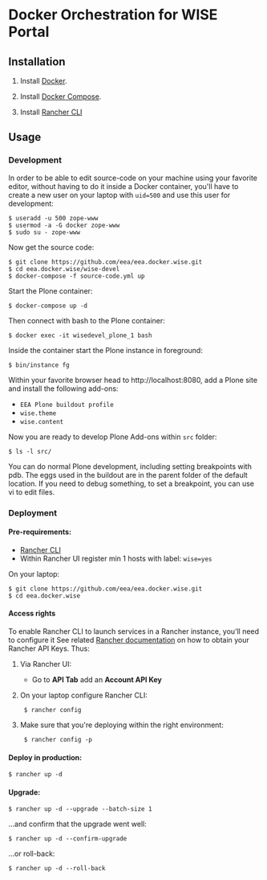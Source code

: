 # Docker Orchestration for WISE Portal

## Installation

1. Install [Docker](https://docs.docker.com/engine/installation/linux/centos/).

2. Install [Docker Compose](https://docs.docker.com/compose/install/).

3. Install [Rancher CLI](http://www.rancher.com)

## Usage

### Development

In order to be able to edit source-code on your machine using your favorite editor, without having to do it inside a Docker container, you'll have to create a new user on your laptop with `uid=500` and use this user for development:

    $ useradd -u 500 zope-www
    $ usermod -a -G docker zope-www
    $ sudo su - zope-www

Now get the source code:

    $ git clone https://github.com/eea/eea.docker.wise.git
    $ cd eea.docker.wise/wise-devel
    $ docker-compose -f source-code.yml up

Start the Plone container:

    $ docker-compose up -d

Then connect with bash to the Plone container:

    $ docker exec -it wisedevel_plone_1 bash

Inside the container start the Plone instance in foreground:

    $ bin/instance fg

Within your favorite browser head to http://localhost:8080,
add a Plone site and install the following add-ons:
* `EEA Plone buildout profile`
* `wise.theme`
* `wise.content`

Now you are ready to develop Plone Add-ons within `src` folder:

    $ ls -l src/

You can do normal Plone development, including setting breakpoints
with pdb. The eggs used in the buildout are in the parent folder of
the default location. If you need to debug something, to set a
breakpoint, you can use vi to edit files.

### Deployment

#### Pre-requirements:

* [Rancher CLI](https://docs.rancher.com/rancher/v1.2/en/cli/)
* Within Rancher UI register min 1 hosts with label: `wise=yes`

On your laptop:

    $ git clone https://github.com/eea/eea.docker.wise.git
    $ cd eea.docker.wise

#### Access rights

To enable Rancher CLI to launch services in a Rancher instance, you’ll need to configure it
See related [Rancher documentation](http://docs.rancher.com/rancher/v1.3/en/api/v2-beta/access-control/)
on how to obtain your Rancher API Keys. Thus:

1. Via Rancher UI:

    * Go to **API Tab** add an **Account API Key**

2. On your laptop configure Rancher CLI:

        $ rancher config

3. Make sure that you're deploying within the right environment:

        $ rancher config -p

#### Deploy in production:

    $ rancher up -d

#### Upgrade:

    $ rancher up -d --upgrade --batch-size 1

...and confirm that the upgrade went well:

    $ rancher up -d --confirm-upgrade

...or roll-back:

    $ rancher up -d --roll-back
